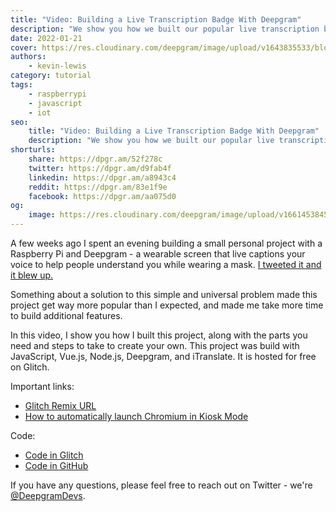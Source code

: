 ```yaml
---
title: "Video: Building a Live Transcription Badge With Deepgram"
description: "We show you how we built our popular live transcription badge project."
date: 2022-01-21
cover: https://res.cloudinary.com/deepgram/image/upload/v1643835533/blog/2022/01/live-transcription-badge-video/build-badge.png
authors:
    - kevin-lewis
category: tutorial
tags:
    - raspberrypi
    - javascript
    - iot
seo:
    title: "Video: Building a Live Transcription Badge With Deepgram"
    description: "We show you how we built our popular live transcription badge project."
shorturls:
    share: https://dpgr.am/52f278c
    twitter: https://dpgr.am/d9fab4f
    linkedin: https://dpgr.am/a8943c4
    reddit: https://dpgr.am/83e1f9e
    facebook: https://dpgr.am/aa075d0
og:
    image: https://res.cloudinary.com/deepgram/image/upload/v1661453845/blog/live-transcription-badge-video/ograph.png
---
```


A few weeks ago I spent an evening building a small personal project with a Raspberry Pi and Deepgram - a wearable screen that live captions your voice to help people understand you while wearing a mask. [I tweeted it and it blew up.](https://twitter.com/_phzn/status/1478821408486699009)

Something about a solution to this simple and universal problem made this project get way more popular than I expected, and made me take more time to build additional features.

In this video, I show you how I built this project, along with the parts you need and steps to take to create your own. This project was build with JavaScript, Vue.js, Node.js, Deepgram, and iTranslate. It is hosted for free on Glitch.

<YouTube id="VPdvo6fF0zc"></YouTube>

Important links:

*   [Glitch Remix URL](https://glitch.com/edit/#!/remix/deepgram-transcription-badge)
*   [How to automatically launch Chromium in Kiosk Mode](https://blog.deepgram.com/chromium-kiosk-pi/)

Code:

*   [Code in Glitch](https://glitch.com/~deepgram-transcription-badge)
*   [Code in GitHub](https://github.com/deepgram-devs/live-transcription-badge)

If you have any questions, please feel free to reach out on Twitter - we're [@DeepgramDevs](https://twitter.com/DeepgramDevs).

        